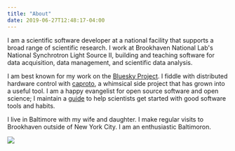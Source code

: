 ```yaml
---
title: "About"
date: 2019-06-27T12:48:17-04:00
---
```


I am a scientific software developer at a national facility that supports a
broad range of scientific research. I work at Brookhaven National Lab's
National Synchrotron Light Source II, building and teaching software for data
acquisition, data management, and scientific data analysis.

I am best known for my work on the [Bluesky Project](http://blueskyproject.io). 
I fiddle with distributed hardware control with
[caproto](https://caproto.github.io/caproto), a whimsical side project that has
grown into a useful tool. I am a happy evangelist for open source software and
open science; I maintain a
[guide](https://nsls-ii.github.io/scientific-python-cookiecutter/) to help
scientists get started with good software tools and habits.

I live in Baltimore with my wife and daughter. I make regular visits to
Brookhaven outside of New York City. I am an enthusiastic Baltimoron.

![](/static/images/dan-allan.png)
